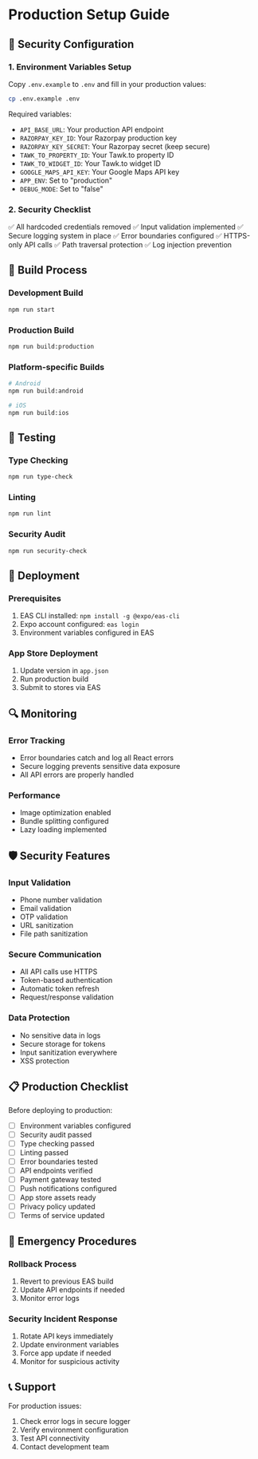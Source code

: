 # Production Setup Guide

## 🔐 Security Configuration

### 1. Environment Variables Setup

Copy `.env.example` to `.env` and fill in your production values:

```bash
cp .env.example .env
```

Required variables:
- `API_BASE_URL`: Your production API endpoint
- `RAZORPAY_KEY_ID`: Your Razorpay production key
- `RAZORPAY_KEY_SECRET`: Your Razorpay secret (keep secure)
- `TAWK_TO_PROPERTY_ID`: Your Tawk.to property ID
- `TAWK_TO_WIDGET_ID`: Your Tawk.to widget ID
- `GOOGLE_MAPS_API_KEY`: Your Google Maps API key
- `APP_ENV`: Set to "production"
- `DEBUG_MODE`: Set to "false"

### 2. Security Checklist

✅ All hardcoded credentials removed
✅ Input validation implemented
✅ Secure logging system in place
✅ Error boundaries configured
✅ HTTPS-only API calls
✅ Path traversal protection
✅ Log injection prevention

## 🚀 Build Process

### Development Build
```bash
npm run start
```

### Production Build
```bash
npm run build:production
```

### Platform-specific Builds
```bash
# Android
npm run build:android

# iOS
npm run build:ios
```

## 🧪 Testing

### Type Checking
```bash
npm run type-check
```

### Linting
```bash
npm run lint
```

### Security Audit
```bash
npm run security-check
```

## 📱 Deployment

### Prerequisites
1. EAS CLI installed: `npm install -g @expo/eas-cli`
2. Expo account configured: `eas login`
3. Environment variables configured in EAS

### App Store Deployment
1. Update version in `app.json`
2. Run production build
3. Submit to stores via EAS

## 🔍 Monitoring

### Error Tracking
- Error boundaries catch and log all React errors
- Secure logging prevents sensitive data exposure
- All API errors are properly handled

### Performance
- Image optimization enabled
- Bundle splitting configured
- Lazy loading implemented

## 🛡️ Security Features

### Input Validation
- Phone number validation
- Email validation
- OTP validation
- URL sanitization
- File path sanitization

### Secure Communication
- All API calls use HTTPS
- Token-based authentication
- Automatic token refresh
- Request/response validation

### Data Protection
- No sensitive data in logs
- Secure storage for tokens
- Input sanitization everywhere
- XSS protection

## 📋 Production Checklist

Before deploying to production:

- [ ] Environment variables configured
- [ ] Security audit passed
- [ ] Type checking passed
- [ ] Linting passed
- [ ] Error boundaries tested
- [ ] API endpoints verified
- [ ] Payment gateway tested
- [ ] Push notifications configured
- [ ] App store assets ready
- [ ] Privacy policy updated
- [ ] Terms of service updated

## 🚨 Emergency Procedures

### Rollback Process
1. Revert to previous EAS build
2. Update API endpoints if needed
3. Monitor error logs

### Security Incident Response
1. Rotate API keys immediately
2. Update environment variables
3. Force app update if needed
4. Monitor for suspicious activity

## 📞 Support

For production issues:
1. Check error logs in secure logger
2. Verify environment configuration
3. Test API connectivity
4. Contact development team